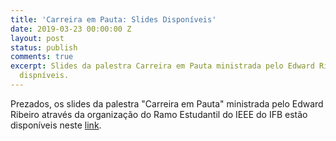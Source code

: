 ```yaml
---
title: 'Carreira em Pauta: Slides Disponíveis'
date: 2019-03-23 00:00:00 Z
layout: post
status: publish
comments: true
excerpt: Slides da palestra Carreira em Pauta ministrada pelo Edward Ribeiro estão
  dispníveis.
---
```


Prezados, os slides da palestra "Carreira em Pauta" ministrada pelo Edward Ribeiro através da organização do Ramo Estudantil do IEEE do IFB estão disponíveis neste [link]({{site.url}}/assets/carreira-em-pauta-edward-ribeiro.pdf).